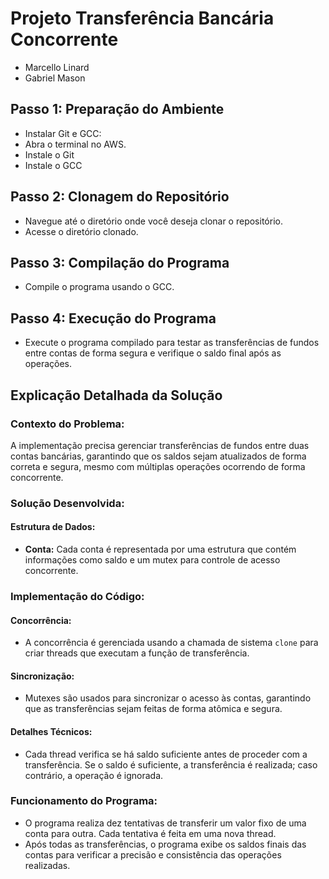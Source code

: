 # Projeto Transferência Bancária Concorrente
- Marcello Linard
- Gabriel Mason

## Passo 1: Preparação do Ambiente
- Instalar Git e GCC: <br/>
- Abra o terminal no AWS. <br/>
- Instale o Git <br/>
- Instale o GCC <br/>

## Passo 2: Clonagem do Repositório
- Navegue até o diretório onde você deseja clonar o repositório. <br/>
- Acesse o diretório clonado. <br/>

## Passo 3: Compilação do Programa
- Compile o programa usando o GCC. <br/>

## Passo 4: Execução do Programa
- Execute o programa compilado para testar as transferências de fundos entre contas de forma segura e verifique o saldo final após as operações.

## Explicação Detalhada da Solução
### Contexto do Problema:
A implementação precisa gerenciar transferências de fundos entre duas contas bancárias, garantindo que os saldos sejam atualizados de forma correta e segura, mesmo com múltiplas operações ocorrendo de forma concorrente.

### Solução Desenvolvida:
#### Estrutura de Dados:
- **Conta:** Cada conta é representada por uma estrutura que contém informações como saldo e um mutex para controle de acesso concorrente.

### Implementação do Código:
#### Concorrência:
- A concorrência é gerenciada usando a chamada de sistema `clone` para criar threads que executam a função de transferência.

#### Sincronização:
- Mutexes são usados para sincronizar o acesso às contas, garantindo que as transferências sejam feitas de forma atômica e segura.

#### Detalhes Técnicos:
- Cada thread verifica se há saldo suficiente antes de proceder com a transferência. Se o saldo é suficiente, a transferência é realizada; caso contrário, a operação é ignorada.

### Funcionamento do Programa:
- O programa realiza dez tentativas de transferir um valor fixo de uma conta para outra. Cada tentativa é feita em uma nova thread.
- Após todas as transferências, o programa exibe os saldos finais das contas para verificar a precisão e consistência das operações realizadas.
